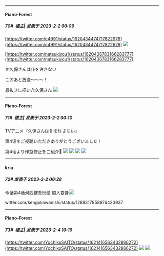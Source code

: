 
*****

####  Piano-Forest  
##### 70#         楼主| 发表于 2023-2-2 00:09

[https://twitter.com/c4991/status/1620434474717822978](https://twitter.com/c4991/status/1620434474717822978)
<img src="https://p.sda1.dev/9/f9675f097e551a6789041788f427aedb/20230202_000745.jpg" referrerpolicy="no-referrer">

[https://twitter.com/natsukiyou1/status/1620436783166283777](https://twitter.com/natsukiyou1/status/1620436783166283777)

＃久保さんは仆を许さない

このあと放送〜〜〜！

息抜きに描いた久保さん
<img src="https://p.sda1.dev/9/f084c6dc2ad47d8c5159144931635188/20230202_000749.jpg" referrerpolicy="no-referrer">

*****

####  Piano-Forest  
##### 71#         楼主| 发表于 2023-2-2 00:10

TVアニメ『久保さんは仆を许さない』

第4话をご视聴いただきありがとうございました！

第4话より作监修正をご绍介🌸
<img src="https://p.sda1.dev/9/bcaf0899f5d28072cdb0e8dc03089128/20230202_000909.jpg" referrerpolicy="no-referrer">
<img src="https://p.sda1.dev/9/22f332b86da85d5dc66e857c5e3a92ca/20230202_000910.jpg" referrerpolicy="no-referrer">
<img src="https://p.sda1.dev/9/5659333071ecb63d0cfba58883c4ed47/20230202_000911.jpg" referrerpolicy="no-referrer">
<img src="https://p.sda1.dev/9/2cb1bf250b2008b212535ccb1306fbe9/20230202_000912.jpg" referrerpolicy="no-referrer">


*****

####  kria  
##### 72#       发表于 2023-2-2 06:28

今话第4话河西健吾玩硬 超人变身<img src="https://static.saraba1st.com/image/smiley/face2017/054.png" referrerpolicy="no-referrer">

witter.com/kengokawanishi/status/1288317858976423937


*****

####  Piano-Forest  
##### 73#         楼主| 发表于 2023-2-4 10:19

[https://twitter.com/YochikoSAITO/status/1621416563432886272](https://twitter.com/YochikoSAITO/status/1621416563432886272)
<img src="https://p.sda1.dev/9/381df858359f679554a8d81cf7028ac6/20230204_101725.jpg" referrerpolicy="no-referrer">
<img src="https://p.sda1.dev/9/2436bc3738576824b9169e69b0cacd4c/20230204_101734.jpg" referrerpolicy="no-referrer">

